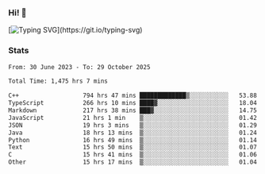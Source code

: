 ### Hi!  👋

[![Typing SVG](https://readme-typing-svg.herokuapp.com?font=Fira+Code&pause=1000&width=435&lines=Hello!+I'm+Texiwustion.)](https://git.io/typing-svg)

### Stats

<!--START_SECTION:waka-->

```txt
From: 30 June 2023 - To: 29 October 2025

Total Time: 1,475 hrs 7 mins

C++                  794 hrs 47 mins █████████████▒░░░░░░░░░░░   53.88 %
TypeScript           266 hrs 10 mins ████▓░░░░░░░░░░░░░░░░░░░░   18.04 %
Markdown             217 hrs 38 mins ███▓░░░░░░░░░░░░░░░░░░░░░   14.75 %
JavaScript           21 hrs 1 min    ▒░░░░░░░░░░░░░░░░░░░░░░░░   01.42 %
JSON                 19 hrs 3 mins   ▒░░░░░░░░░░░░░░░░░░░░░░░░   01.29 %
Java                 18 hrs 13 mins  ▒░░░░░░░░░░░░░░░░░░░░░░░░   01.24 %
Python               16 hrs 49 mins  ▒░░░░░░░░░░░░░░░░░░░░░░░░   01.14 %
Text                 15 hrs 50 mins  ▒░░░░░░░░░░░░░░░░░░░░░░░░   01.07 %
C                    15 hrs 41 mins  ▒░░░░░░░░░░░░░░░░░░░░░░░░   01.06 %
Other                15 hrs 17 mins  ▒░░░░░░░░░░░░░░░░░░░░░░░░   01.04 %
```

<!--END_SECTION:waka-->
